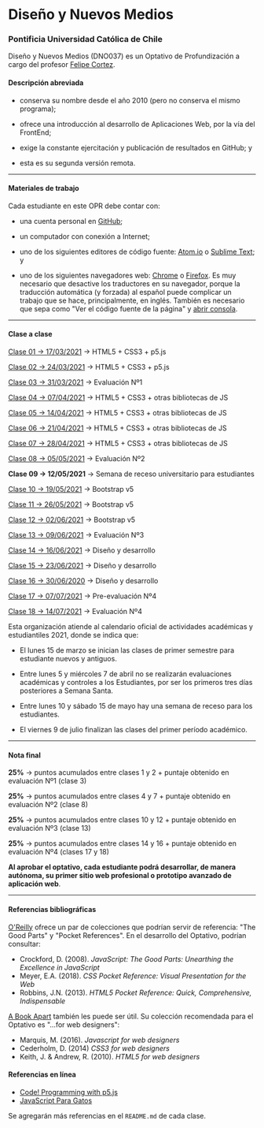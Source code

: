 # Diseño y Nuevos Medios

### Pontificia Universidad Católica de Chile

Diseño y Nuevos Medios (DNO037) es un Optativo de Profundización a cargo del profesor [Felipe Cortez](https://faco.cl/).

#### Descripción abreviada

- conserva su nombre desde el año 2010 (pero no conserva el mismo programa);

- ofrece una introducción al desarrollo de Aplicaciones Web, por la vía del FrontEnd;

- exige la constante ejercitación y publicación de resultados en GitHub; y

- esta es su segunda versión remota.

- - - - - - - - - -

#### Materiales de trabajo

Cada estudiante en este OPR debe contar con:

- una cuenta personal en [GitHub](https://github.com/join);

- un computador con conexión a Internet;

- uno de los siguientes editores de código fuente: [Atom.io](https://atom.io/) o [Sublime Text](https://www.sublimetext.com/); y

- uno de los siguientes navegadores web: [Chrome](https://www.google.com/intl/es-419/chrome/) o [Firefox](https://www.mozilla.org/es-CL/firefox/new/). Es muy necesario que desactive los traductores en su navegador, porque la traducción automática (y forzada) al español puede complicar un trabajo que se hace, principalmente, en inglés. También es necesario que sepa como "Ver el código fuente de la página" y [abrir consola](https://transferwise.com/es/help/articles/2954851/como-abrir-la-consola-de-tu-navegador).

- - - - - - - - -

#### Clase a clase

[Clase 01 → 17/03/2021](https://github.com/profesorfaco/dno037-2021/tree/main/clase-01) → HTML5 + CSS3 + p5.js

[Clase 02 → 24/03/2021](https://github.com/profesorfaco/dno037-2021/tree/main/clase-02) → HTML5 + CSS3 + p5.js

[Clase 03 → 31/03/2021](https://github.com/profesorfaco/dno037-2021/tree/main/clase-03) → Evaluación Nº1

[Clase 04 → 07/04/2021](https://github.com/profesorfaco/dno037-2021/tree/main/clase-04) → HTML5 + CSS3 + otras bibliotecas de JS

[Clase 05 → 14/04/2021](https://github.com/profesorfaco/dno037-2021/tree/main/clase-05) → HTML5 + CSS3 + otras bibliotecas de JS

[Clase 06 → 21/04/2021](https://github.com/profesorfaco/dno037-2021/tree/main/clase-06) → HTML5 + CSS3 + otras bibliotecas de JS

[Clase 07 → 28/04/2021](https://github.com/profesorfaco/dno037-2021/tree/main/clase-07) → HTML5 + CSS3 + otras bibliotecas de JS

[Clase 08 → 05/05/2021](https://github.com/profesorfaco/dno037-2021/tree/main/clase-08) → Evaluación Nº2

**Clase 09 → 12/05/2021** → Semana de receso universitario para estudiantes

[Clase 10 → 19/05/2021](https://github.com/profesorfaco/dno037-2021/tree/main/clase-10) → Bootstrap v5

[Clase 11 → 26/05/2021](https://github.com/profesorfaco/dno037-2021/tree/main/clase-11) → Bootstrap v5

[Clase 12 → 02/06/2021](https://github.com/profesorfaco/dno037-2021/tree/main/clase-12) → Bootstrap v5

[Clase 13 → 09/06/2021](https://github.com/profesorfaco/dno037-2021/tree/main/clase-13) → Evaluación Nº3

[Clase 14 → 16/06/2021](https://github.com/profesorfaco/dno037-2021/tree/main/clase-14) → Diseño y desarrollo

[Clase 15 → 23/06/2021](https://github.com/profesorfaco/dno037-2021/tree/main/clase-15) → Diseño y desarrollo

[Clase 16 → 30/06/2020](https://github.com/profesorfaco/dno037-2021/tree/main/clase-16) → Diseño y desarrollo

[Clase 17 → 07/07/2021](https://github.com/profesorfaco/dno037-2021/tree/main/clase-17) → Pre-evaluación Nº4

[Clase 18 → 14/07/2021](https://github.com/profesorfaco/dno037-2021/tree/main/clase-18) → Evaluación Nº4

Esta organización atiende al calendario oficial de actividades académicas y estudiantiles 2021, donde se indica que:

- El lunes 15 de marzo se inician las clases de primer semestre para estudiante nuevos y antiguos.

- Entre lunes 5 y miércoles 7 de abril no se realizarán evaluaciones académicas y controles a los Estudiantes, por ser los primeros tres días posteriores a Semana Santa.

- Entre lunes 10 y sábado 15 de mayo hay una semana de receso para los estudiantes.

- El viernes 9 de julio finalizan las clases del primer período académico.

- - - - - - - -

#### Nota final 

**25%** → puntos acumulados entre clases 1 y 2 + puntaje obtenido en evaluación Nº1 (clase 3)

**25%** → puntos acumulados entre clases 4 y 7 + puntaje obtenido en evaluación Nº2 (clase 8)

**25%** → puntos acumulados entre clases 10 y 12 + puntaje obtenido en evaluación Nº3 (clase 13)

**25%** → puntos acumulados entre clases 14 y 16 + puntaje obtenido en evaluación Nº4 (clases 17 y 18)

**Al aprobar el optativo, cada estudiante podrá desarrollar, de manera autónoma, su primer sitio web profesional o prototipo avanzado de aplicación web**.

- - - - - - - 


#### Referencias bibliográficas

[O'Reilly](http://shop.oreilly.com/) ofrece un par de colecciones que podrían servir de referencia: "The Good Parts" y "Pocket References". En el desarrollo del Optativo, podrían consultar: 

- Crockford, D. (2008). *JavaScript: The Good Parts: Unearthing the Excellence in JavaScript*
- Meyer, E.A. (2018). *CSS Pocket Reference: Visual Presentation for the Web*
- Robbins, J.N. (2013). *HTML5 Pocket Reference: Quick, Comprehensive, Indispensable*

[A Book Apart](https://abookapart.com/) también les puede ser útil. Su colección recomendada para el Optativo es "…for web designers":

- Marquis, M. (2016). *Javascript for web designers*
- Cederholm, D. (2014) *CSS3 for web designers*
- Keith, J. & Andrew, R. (2010). *HTML5 for web designers*

#### Referencias en línea

- [Code! Programming with p5.js](https://youtube.com/playlist?list=PLRqwX-V7Uu6Zy51Q-x9tMWIv9cueOFTFA)
- [JavaScript Para Gatos](https://jsparagatos.com/)

Se agregarán más referencias en el `README.md` de cada clase.

